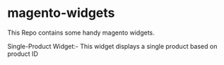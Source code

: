 # magento-widgets
This Repo contains some handy magento widgets.

Single-Product Widget:-
This widget displays a single product based on product ID